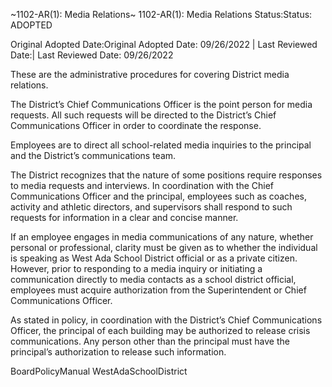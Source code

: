 ~1102-AR(1): Media Relations~
 1102-AR(1): Media Relations Status:Status: ADOPTED


Original Adopted Date:Original Adopted Date: 09/26/2022 | Last Reviewed Date:| Last Reviewed Date: 09/26/2022

These are the administrative procedures for covering District media relations.

The District’s Chief Communications Officer is the point person for media requests. All such requests will be directed
to the District’s Chief Communications Officer in order to coordinate the response.

Employees are to direct all school-related media inquiries to the principal and the District’s communications team.

The District recognizes that the nature of some positions require responses to media requests and interviews. In
coordination with the Chief Communications Officer and the principal, employees such as coaches, activity and
athletic directors, and supervisors shall respond to such requests for information in a clear and concise manner.

If an employee engages in media communications of any nature, whether personal or professional, clarity must be
given as to whether the individual is speaking as West Ada School District official or as a private citizen. However,
prior to responding to a media inquiry or initiating a communication directly to media contacts as a school district
official, employees must acquire authorization from the Superintendent or Chief Communications Officer.

As stated in policy, in coordination with the District’s Chief Communications Officer, the principal of each building
may be authorized to release crisis communications. Any person other than the principal must have the principal’s
authorization to release such information.


BoardPolicyManual
WestAdaSchoolDistrict


